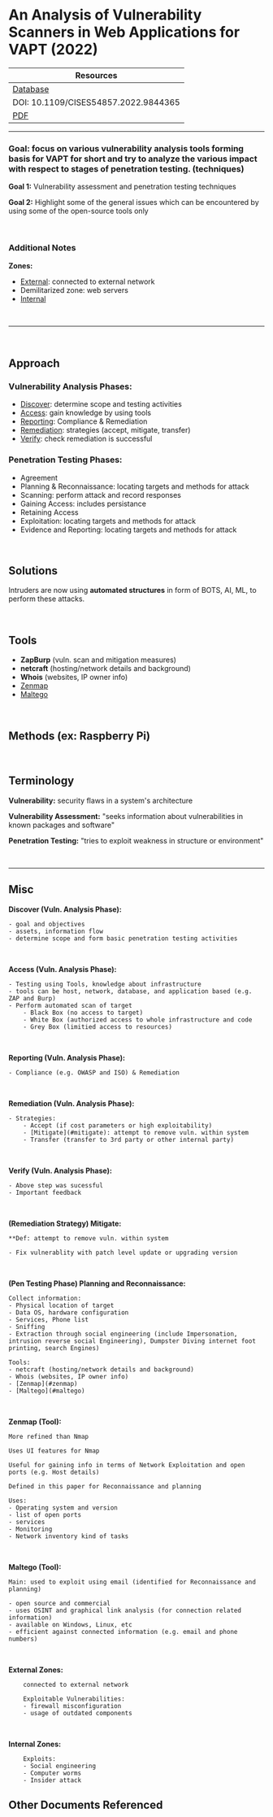 # An Analysis of Vulnerability Scanners in Web Applications for VAPT (2022)

| Resources	|
|----------|
| [Database](https://doi-org.ezproxy.semo.edu:2443/10.1109/CISES54857.2022.9844365) |
| DOI: 10.1109/CISES54857.2022.9844365 |
| [PDF](https://ieeexplore-ieee-org.ezproxy.semo.edu:2443/stamp/stamp.jsp?tp=&arnumber=9844365) |

----

### Goal: focus on various vulnerability analysis tools forming basis for VAPT for short and try to analyze the various impact with respect to stages of penetration testing. (techniques)

**Goal 1:** Vulnerability assessment and penetration testing techniques

**Goal 2:** Highlight some of the general issues which can be encountered by using some of the open-source tools only

<br>

### Additional Notes
**Zones:**
- [External](#external-zone): connected to external network
- Demilitarized zone: web servers
- [Internal](#internal-zone)  

<br>

----

<br>
  
<a id="approach"></a>
## Approach

### Vulnerability Analysis Phases:
- [Discover](#discover): determine scope and testing activities
- [Access](#access): gain knowledge by using tools
- [Reporting](#reporting): Compliance & Remediation
- [Remediation](#remediation): strategies (accept, mitigate, transfer)
- [Verify](#verify): check remediation is successful

### Penetration Testing Phases:
- Agreement
- Planning & Reconnaissance: locating targets and methods for attack
- Scanning: perform attack and record responses
- Gaining Access: includes persistance
- Retaining Access
- Exploitation: locating targets and methods for attack
- Evidence and Reporting: locating targets and methods for attack

<br>

<a id="solutions"></a>
## Solutions

Intruders are now using **automated structures** in form of BOTS, AI, ML, to perform these attacks.   

<br>

<a id="tools"></a>
## Tools

- **ZapBurp** (vuln. scan and mitigation measures)  
- **netcraft** (hosting/network details and background)
- **Whois** (websites, IP owner info)
- [Zenmap](#zenmap)
- [Maltego](#maltego)

<br>

<a id="Methods"></a>
## Methods (ex: Raspberry Pi)  

<br> 

<a id="terminology"></a>
## Terminology

**Vulnerability:** security flaws in a system's architecture

**Vulnerability Assessment:** "seeks information about vulnerabilities in known packages and software"

**Penetration Testing:** "tries to exploit weakness in structure or environment"

<br>

----

## Misc

<a id="discover"></a>
**Discover (Vuln. Analysis Phase):**

	- goal and objectives
	- assets, information flow
	- determine scope and form basic penetration testing activities

<br>

<a id="access"></a>
**Access (Vuln. Analysis Phase):**

	- Testing using Tools, knowledge about infrastructure
	- tools can be host, network, database, and application based (e.g. ZAP and Burp)
	- Perform automated scan of target 
		- Black Box (no access to target)
		- White Box (authorized access to whole infrastructure and code
		- Grey Box (limitied access to resources)

<br>

<a id="reporting"></a>
**Reporting (Vuln. Analysis Phase):**

	- Compliance (e.g. OWASP and ISO) & Remediation
<br>

<a id="remediation"></a>
**Remediation (Vuln. Analysis Phase):**

	- Strategies: 
		- Accept (if cost parameters or high exploitability)
		- [Mitigate](#mitigate): attempt to remove vuln. within system
		- Transfer (transfer to 3rd party or other internal party)
<br>

<a id="verify"></a>
**Verify (Vuln. Analysis Phase):**

	- Above step was sucessful
	- Important feedback  

<br>

<a id="mitigate"></a>
**(Remediation Strategy) Mitigate:**

	**Def: attempt to remove vuln. within system

	- Fix vulnerablity with patch level update or upgrading version  

<br>

<a id="planning-reconnaissance"></a>
**(Pen Testing Phase) Planning and Reconnaissance:**

	Collect information:
	- Physical location of target
	- Data OS, hardware configuration
	- Services, Phone list
	- Sniffing
	- Extraction through social engineering (include Impersonation, intrusion reverse social Engineering), Dumpster Diving internet foot printing, search Engines)

	Tools:
	- netcraft (hosting/network details and background)
	- Whois (websites, IP owner info)
	- [Zenmap](#zenmap)
	- [Maltego](#maltego)

<br>

<a id="zenmap"></a>
**Zenmap (Tool):**

	More refined than Nmap

	Uses UI features for Nmap

	Useful for gaining info in terms of Network Exploitation and open ports (e.g. Host details)

	Defined in this paper for Reconnaissance and planning

	Uses:
	- Operating system and version
	- list of open ports
	- services
	- Monitoring
	- Network inventory kind of tasks

<br>

<a id="maltego"></a>
**Maltego (Tool):**

	Main: used to exploit using email (identified for Reconnaissance and planning)

	- open source and commercial
	- uses OSINT and graphical link analysis (for connection related information)
	- available on Windows, Linux, etc
	- efficient against connected information (e.g. email and phone numbers)

<br>

<a id="external-zone"></a>
**External Zones:**

		connected to external network

		Exploitable Vulnerabilities:
		- firewall misconfiguration
		- usage of outdated components  
  
<br>

<a id="internal-zone"></a>
**Internal Zones:**

		Exploits:
		- Social engineering
		- Computer worms
		- Insider attack 

## Other Documents Referenced


